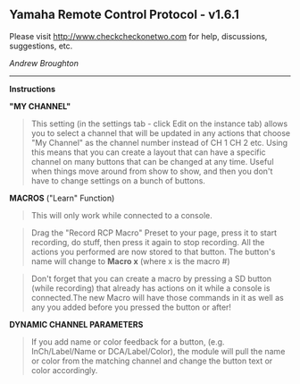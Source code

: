 ## Yamaha Remote Control Protocol - v1.6.1

Please visit http://www.checkcheckonetwo.com for help, discussions, suggestions, etc.

*Andrew Broughton*

---

**Instructions**

**"MY CHANNEL"**

>This setting (in the settings tab - click Edit on the instance tab) allows you to select a channel that will be updated in any actions that choose "My Channel" as the channel number instead of CH 1 CH 2 etc. Using this means that you can create a layout that can have a specific channel on many buttons that can be changed at any time. Useful when things move around from show to show, and then you don't have to change settings on a bunch of buttons.

**MACROS** ("Learn" Function)

>This will only work while connected to a console.

>Drag the "Record RCP Macro" Preset to your page, press it to start recording, do stuff, then press it again to stop recording. All the actions you performed are now stored to that button. The button's name will change to **Macro x** (where x is the macro #)

>Don't forget that you can create a macro by pressing a SD button (while recording) that already has actions on it while a console is connected.The new Macro will have those commands in it as well as any you added before you pressed the button or after!

**DYNAMIC CHANNEL PARAMETERS**

>If you add name or color feedback for a button, (e.g. InCh/Label/Name or DCA/Label/Color), the module will pull the name or color from the matching channel and change the button text or color accordingly.